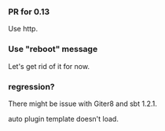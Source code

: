 
### PR for 0.13

Use http.


### Use "reboot" message

Let's get rid of it for now.

### regression?

There might be issue with Giter8 and sbt 1.2.1.

auto plugin template doesn't load.
